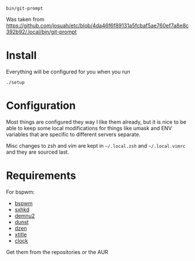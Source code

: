 ```
bin/git-prompt
```

Was taken from
https://github.com/josuah/etc/blob/4da46f6f89131a5fcbaf5ae760ef7a8e8c392b92/.local/bin/git-prompt

# Install

Everything will be configured for you when you run

```
./setup
```

# Configuration

Most things are configured they way I like them already, but it is nice to be
able to keep some local modifications for things like umask and ENV variables
that are specific to different servers separate.

Misc changes to zsh and vim are kept in `~/.local.zsh` and `~/.local.vimrc` and
they are sourced last.


# Requirements

For bspwm:

* [bspwm](http://github.com/baskerville/bspwm)
* [sxhkd](http://github.com/baskerville/sxhkd)
* [demnu2](https://bitbucket.org/melek/dmenu2)
* [dunst](http://github.com/knopwob/dunst)
* [dzen](http://github.com/robm/dzen)
* [xtitle](http://github.com/baskerville/xtitle)
* [clock](http://github.com/baskerville/sutils)

Get them from the repositories or the AUR
